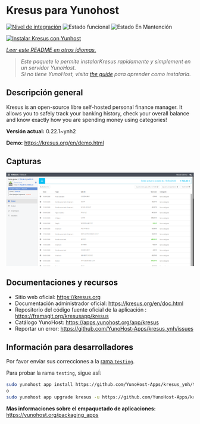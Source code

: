<!--
Este archivo README esta generado automaticamente<https://github.com/YunoHost/apps/tree/master/tools/readme_generator>
No se debe editar a mano.
-->

# Kresus para Yunohost

[![Nivel de integración](https://apps.yunohost.org/badge/integration/kresus)](https://ci-apps.yunohost.org/ci/apps/kresus/)
![Estado funcional](https://apps.yunohost.org/badge/state/kresus)
![Estado En Mantención](https://apps.yunohost.org/badge/maintained/kresus)

[![Instalar Kresus con Yunhost](https://install-app.yunohost.org/install-with-yunohost.svg)](https://install-app.yunohost.org/?app=kresus)

*[Leer este README en otros idiomas.](./ALL_README.md)*

> *Este paquete le permite instalarKresus rapidamente y simplement en un servidor YunoHost.*  
> *Si no tiene YunoHost, visita [the guide](https://yunohost.org/install) para aprender como instalarla.*

## Descripción general

Kresus is an open-source libre self-hosted personal finance manager. It allows you to safely track your banking history, check your overall balance and know exactly how you are spending money using categories!


**Versión actual:** 0.22.1~ynh2

**Demo:** <https://kresus.org/en/demo.html>

## Capturas

![Captura de Kresus](./doc/screenshots/screenshot.png)

## Documentaciones y recursos

- Sitio web oficial: <https://kresus.org>
- Documentación administrador oficial: <https://kresus.org/en/doc.html>
- Repositorio del código fuente oficial de la aplicación : <https://framagit.org/kresusapp/kresus>
- Catálogo YunoHost: <https://apps.yunohost.org/app/kresus>
- Reportar un error: <https://github.com/YunoHost-Apps/kresus_ynh/issues>

## Información para desarrolladores

Por favor enviar sus correcciones a la [rama `testing`](https://github.com/YunoHost-Apps/kresus_ynh/tree/testing).

Para probar la rama `testing`, sigue asÍ:

```bash
sudo yunohost app install https://github.com/YunoHost-Apps/kresus_ynh/tree/testing --debug
o
sudo yunohost app upgrade kresus -u https://github.com/YunoHost-Apps/kresus_ynh/tree/testing --debug
```

**Mas informaciones sobre el empaquetado de aplicaciones:** <https://yunohost.org/packaging_apps>
